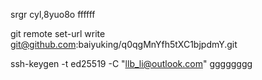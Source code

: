 srgr
cyl,8yuo8o
ffffff

git remote set-url write git@github.com:baiyuking/q0qgMnYfh5tXC1bjpdmY.git

ssh-keygen -t ed25519 -C "llb_li@outlook.com"
gggggggg